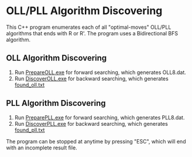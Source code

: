 # OLL/PLL Algorithm Discovering

This C++ program enumerates each of all "optimal-moves" OLL/PLL algorithms that ends with R or R'.
The program uses a Bidirectional BFS algorithm.

## OLL Algorithm Discovering
1. Run [PrepareOLL.exe](PrepareOLL.exe) for forward searching, which generates OLL8.dat.
2. Run [DiscoverOLL.exe](DiscoverOLL.exe) for backward searching, which generates [found_oll.txt](found_oll.txt)

## PLL Algorithm Discovering
1. Run [PreparePLL.exe](PreparePLL.exe) for forward searching, which generates PLL8.dat.
2. Run [DiscoverPLL.exe](DiscoverPLL.exe) for backward searching, which generates [found_pll.txt](found_pll.txt)

The program can be stopped at anytime by pressing "ESC", which will end with an incomplete result file.

